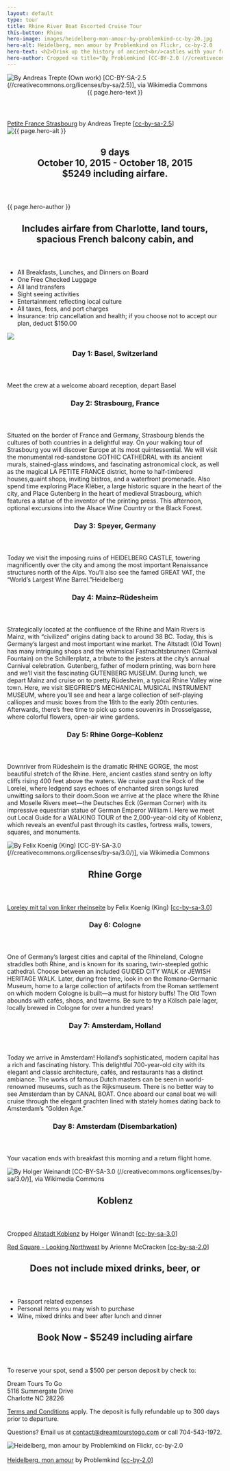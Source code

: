 ```yaml
---
layout: default
type: tour
title: Rhine River Boat Escorted Cruise Tour
this-button: Rhine
hero-image: images/heidelberg-mon-amour-by-problemkind-cc-by-20.jpg
hero-alt: Heidelberg, mon amour by Problemkind on Flickr, cc-by-2.0
hero-text: <h2>Drink up the history of ancient<br/>castles with your friends.</h2>On a <h2>Rhine River Boat.</h2>
hero-author: Cropped <a title="By Problemkind [CC-BY-2.0 (//creativecommons.org/licenses/by/2.0)], via Flickr" href="//www.flickr.com/photos/ratzfatz2000/4743084915">Heidelberg, mon amour</a> by Problemkind &#91;<a href="//creativecommons.org/licenses/by/2.0">cc-by-2.0</a>&#93;
---
```

<div id="p1" class="page">
<div class="picture-book-page-image">
<img src="images/petite-france-strasbourg-by-andreas-trepte-cc-by-sa-25.jpg" alt="By Andreas Trepte (Own work) [CC-BY-SA-2.5 (//creativecommons.org/licenses/by-sa/2.5)], via Wikimedia Commons"/>
</div>
<div class="picture-book-page-text">
<header>
{{ page.hero-text }}
</header>
</div>
<div class="picture-book-page-image-author">
<a title="By Andreas Trepte (Own work) [CC-BY-SA-2.5 (//creativecommons.org/licenses/by-sa/2.5)], via Wikimedia Commons" href="//commons.wikimedia.org/wiki/File%3APetite_France_Strasbourg.jpg">Petite France Strasbourg</a> by Andreas Trepte &#91;<a href="//creativecommons.org/licenses/by-sa/2.5">cc-by-sa-2.5</a>&#93;
</div>
</div>

<div id="p2" class="page">
<div class="picture-book-page-image">
<img src="{{ page.hero-image }}" alt="{{ page.hero-alt }}"/>
</div>
<div class="picture-book-page-text">
<header>
<h2>
9 days<br/>
October 10, 2015 - October 18, 2015<br/>
$5249 including airfare.
</h2>
</header>
</div>
<div class="picture-book-page-image-author">
{{ page.hero-author }}
</div>
</div>

<div class="on-white">
<header>
<h2>Includes airfare from Charlotte, land tours, spacious French balcony cabin, and</h2>
</header>
<p>
<ul>
<li>All Breakfasts, Lunches, and Dinners on Board</li>
<li>One Free Checked Luggage</li>
<li>All land transfers</li>
<li>Sight seeing activities</li>
<li>Entertainment reflecting local culture</li>
<li>All taxes, fees, and port charges</li>
<li>Insurance: trip cancellation and health; if you choose not to accept our plan, deduct $150.00</li>
</ul>
</p>

<p><img src="http://maps.googleapis.com/maps/api/staticmap?format=png&sensor=false&size=640x600&maptype=roadmap&style=feature:water|element:geometry.fill|visibility:on&style=element:labels.text|visibility:on&style=feature:administrative.locality|visibility:on&style=feature:road|visibility:off&markers=label:0|Zurich,Switzerland&markers=label:1|Basel,Switzerland&markers=label:2|Strasbourg,France&markers=label:3|Speyer,Germany&markers=Heidelberg,Germany&markers=label:4|Mainz%E2%80%93R%C3%BCdesheim,Germany&markers=label:5|Koblenz,Germany&markers=label:6|Cologne,Germany&markers=label:7|Amsterdam,Netherlands&markers=label:8|52.3663311,5.15"></p>
<header><h3>
Day 1: Basel, Switzerland
</h3></header>
<p>Meet the crew at a welcome aboard reception, depart Basel</p>
<header><h3>
Day 2: Strasbourg, France
</h3></header>
<p>
Situated on the border of France and Germany, Strasbourg blends the cultures of both countries in a delightful way. On your walking tour of Strasbourg you will discover Europe at its most quintessential. We will visit the monumental red-sandstone GOTHIC CATHEDRAL with its ancient murals, stained-glass windows, and fascinating astronomical clock, as well as the magical LA PETITE FRANCE district, home to half-timbered houses,quaint shops, inviting bistros, and a waterfront promenade. Also spend time exploring Place Kléber, a large historic square in the heart of the city, and Place Gutenberg in the heart of medieval Strasbourg, which features a statue of the inventor of the printing press. This afternoon, optional excursions into the Alsace Wine Country or the Black Forest.</p>
<header><h3>
Day 3: Speyer, Germany
</h3></header>
<p>Today we visit the imposing ruins of HEIDELBERG CASTLE, towering magnificently over the city and among the most important Renaissance structures north of the Alps. You’ll also see the famed GREAT VAT, the “World’s Largest Wine Barrel.”Heidelberg
</p>
<header><h3>
Day 4: Mainz–Rüdesheim
</h3></header>
<p>Strategically located at the confluence of the Rhine and Main Rivers is Mainz, with “civilized” origins dating back to around 38 BC. Today, this is Germany’s largest and most important wine market. The Altstadt (Old Town) has many intriguing shops and the whimsical Fastnachtsbrunnen (Carnival Fountain) on the Schillerplatz, a tribute to the jesters at the city’s annual Carnival celebration. Gutenberg, father of modern printing, was born here and we’ll visit the fascinating GUTENBERG MUSEUM. During lunch, we depart Mainz and cruise on to pretty Rüdesheim, a typical Rhine Valley wine town. Here, we visit SIEGFRIED’S MECHANICAL MUSICAL INSTRUMENT MUSEUM, where you’ll see and hear a large collection of self-playing calliopes and music boxes from the 18th to the early 20th centuries. Afterwards, there’s free time to pick up some souvenirs in Drosselgasse, where colorful flowers, open-air wine gardens.</p>

<header><h3>
Day 5: Rhine Gorge–Koblenz
</h3></header>
<p>
Downriver from Rüdesheim is the dramatic RHINE GORGE, the most beautiful stretch of the Rhine. Here, ancient castles stand sentry on lofty cliffs rising 400 feet above the waters. We cruise past the Rock of the Lorelei, where ledgend says echoes of enchanted siren songs lured unwitting sailors to their doom.Soon we arrive at the place where the Rhine and Moselle Rivers meet—the Deutsches Eck (German Corner) with its impressive equestrian statue of German Emperor William I. Here we meet out Local Guide for a WALKING TOUR of the 2,000-year-old city of Koblenz, which reveals an eventful past through its castles, fortress walls, towers, squares, and monuments.</p>
</div>

<div id="p1" class="page">
<div class="picture-book-page-image">
<img src="images/1280px-Loreley_mit_tal_von_linker_rheinseite.jpg" alt="By Felix Koenig (King) [CC-BY-SA-3.0 (//creativecommons.org/licenses/by-sa/3.0/)], via Wikimedia Commons"/>
</div>
<div class="picture-book-page-text">
<header>
<h2>Rhine Gorge</h2>
</header>
</div>
<div class="picture-book-page-image-author">
<a title="By Felix Koenig (King) [CC-BY-SA-3.0 (//creativecommons.org/licenses/by-sa/3.0/)], via Wikimedia Commons" href="//commons.wikimedia.org/wiki/File%3ALoreley_mit_tal_von_linker_rheinseite.jpg">Loreley mit tal von linker rheinseite</a> by Felix Koenig (King) &#91;<a href="//creativecommons.org/licenses/by-sa/3.0/">cc-by-sa-3.0</a>&#93;
</div>
</div>

<div class="on-white">

<header><h3>
Day 6: Cologne
</h3></header>
<p>
One of Germany’s largest cities and capital of the Rhineland, Cologne straddles both Rhine, and is known for its soaring, twin-steepled gothic cathedral. Choose between an included GUIDED CITY WALK or JEWISH HERITAGE WALK. Later, during free time, look in on the Romano-Germanic Museum, home to a large collection of artifacts from the Roman settlement on which modern Cologne is built—a must for history buffs! The Old Town abounds with cafés, shops, and taverns. Be sure to try a Kölsch pale lager, locally brewed in Cologne for over a hundred years!</p>

<header><h3>
Day 7: Amsterdam, Holland
</h3></header>
<p>
Today we arrive in Amsterdam! Holland’s sophisticated, modern capital has a rich and fascinating history. This delightful 700-year-old city with its elegant and classic architecture, cafés, and restaurants has a distinct ambiance. The works of famous Dutch masters can be seen in world-renowned museums, such as the Rijksmuseum. There is no better way to see Amsterdam than by CANAL BOAT. Once aboard our canal boat we will cruise through the elegant grachten lined with stately homes dating back to Amsterdam’s “Golden Age.”</p>

<header><h3>
Day 8: Amsterdam (Disembarkation)
</h3></header>
<p>Your vacation ends with breakfast this morning and a return flight home.</p>

</div>


<div id="p3" class="page">
<div class="picture-book-page-image">
<img src="images/altstadt-koblenz-by-holger-winandt-cc-by-sa-30.jpg" alt="By Holger Weinandt [CC-BY-SA-3.0 (//creativecommons.org/licenses/by-sa/3.0/)], via Wikimedia Commons"/>
</div>
<div class="picture-book-page-text">
<header>
<h2>
Koblenz
</h2>
</header>
</div>
<div class="picture-book-page-image-author">
Cropped <a title="By Holger Weinandt [CC-BY-SA-3.0 (//creativecommons.org/licenses/by-sa/3.0/)], via Wikimedia Commons" href="//commons.wikimedia.org/wiki/File%3AAltstadt_Koblenz.jpg">Altstadt Koblenz</a> by Holger Winandt &#91;<a href="//creativecommons.org/licenses/by-sa/3.0/">cc-by-sa-3.0</a>&#93;

<a title="By Arienne McCracken [CC-BY-SA-2.0 (//creativecommons.org/licenses/by-sa/2.0)], via Flickr" href="//www.flickr.com/photos/paeonia1/3835900363">Red Square - Looking Northwest</a> by Arienne McCracken &#91;<a href="//creativecommons.org/licenses/by-sa/2.0">cc-by-sa-2.0</a>&#93;
</div>
</div>


<div class="on-white">

<header>
<h2>Does not include mixed drinks, beer, or</h2>
</header>
<ul>
<li>Passport related expenses</li>
<li>Personal items you may wish to purchase</li>
<li>Wine, mixed drinks and beer after lunch and dinner</li>
</ul>
<div class="heading-spacer" id="book-now">
<div class="heading-spacer-first-element">
<header>
<h2><div class="action-text">Book Now - $5249 including airfare</div></h2>
</header>
<p>To reserve your spot, send a $500 per person deposit by check to:</p>

<p>
Dream Tours To Go<br/>
5116 Summergate Drive<br/>
Charlotte NC 28226
</p>

<p><a href="terms-conditions.html">Terms and Conditions</a> apply. The deposit is fully refundable up to 300 days prior to departure.</p>

<p>Questions? Email us at <a href="mailto:contact@dreamtourstogo.com">contact@dreamtourstogo.com</a> or call 704-543-1972.</p>
</div>
</div>
</div>

<div id="p2" class="page">
<div class="picture-book-page-image">
<img src="images/heidelberg-mon-amour-by-problemkind-2-cc-by-20.jpg" alt="Heidelberg, mon amour by Problemkind on Flickr, cc-by-2.0">
</div>
<div class="picture-book-page-text">
<br/>
</div>
<div class="picture-book-page-image-author">
<a title="By Problemkind [CC-BY-2.0 (//creativecommons.org/licenses/by/2.0)], via Flickr" href="//www.flickr.com/photos/ratzfatz2000/4743084915">Heidelberg, mon amour</a> by Problemkind &#91;<a href="//creativecommons.org/licenses/by/2.0">cc-by-2.0</a>&#93;
</div>
</div>

